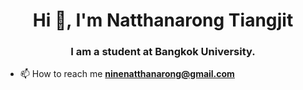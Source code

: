 <h1 align="center">Hi 👋, I'm Natthanarong Tiangjit</h1>
<h3 align="center">I am a student at Bangkok University.</h3>

- 📫 How to reach me **ninenatthanarong@gmail.com**
